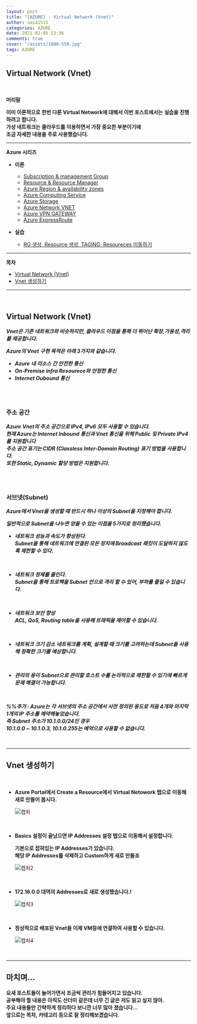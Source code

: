 ```yaml
---
layout: post
title: "[AZURE] - Virtual Network (Vnet)"
author: nasa1515
categories: AZURE
date: 2021-02-05 13:36
comments: true
cover: "/assets/1800-550.jpg"
tags: AZURE
---
```




## **Virtual Network (Vnet)**


<br/>

**머리말**  
  
**이미 이론적으로 한번 다룬 Virtual Network에 대해서 이번 포스트에서는**
**실습을 진행하려고 합니다.**  
**가상 네트워크는 클라우드를 이용하면서 가장 중요한 부분이기에**  
**조금 자세한 내용을 주로 사용했습니다.**



 
---

**Azure 시리즈**

* **이론**

    - [Subscription & management Group](https://nasa1515.github.io/azure/2021/01/21/azure.subscriptions.html)
    - [Resource & Resource Manager](https://nasa1515.github.io/azure/2021/01/22/azure-resoure.html)
    - [Azure Region & availability zones](https://nasa1515.github.io/azure/2021/01/22/azure.region.html)
    - [Azure Computing Service](https://nasa1515.github.io/azure/2021/01/25/azure.compute.html)
    - [Azure Storage](https://nasa1515.github.io/azure/2021/01/26/azure.storage.html)
    - [Azure Network VNET](https://nasa1515.github.io/azure/2021/01/26/azure-vnet.html)
    - [Azure VPN GATEWAY](https://nasa1515.github.io/azure/2021/01/27/Azure-VPN.html)
    - [Azure ExpressRoute](https://nasa1515.github.io/azure/2021/01/27/azure-expreroute.html)

* **실습**

    - [RG 생성, Resource 생성, TAGING, Resoureces 이동하기](https://nasa1515.github.io/azure/2021/02/05/azure-resource2.html)

---

**목차**


- [Virtual Network (Vnet)](#a1)
- [Vnet 생성하기](#a2)

--- 

<br/>

## **Virtual Network (Vnet)**   <a name="a1"></a>


***Vnet은 기존 네트워크와 비슷하지만, 클라우드 이점을 통해 더 뛰어난 확장,가용성,격리를 제공합니다.*** 

***Azure의 Vnet 구현 목적은 아래 3가지와 같습니다.***

* ***Azure 내 리소스 간 안전한 통신*** 
* ***On-Premise infra Resourece와 안정한 통신***
* ***Internet Oubound 통신***


<br/>
<br/> 

### **주소 공간**

***Azure Vnet의 주소 공간으로 IPv4, IPv6 모두 사용할 수 있습니다.***  
***현재 Azure는 Internet Inbound 통신과 Vnet 통신을 위해 Public 및 Private IPv4를 지원합니다***   
***주소 공간 표기는 CIDR (Classless Inter-Domain Routing) 표기 방법을 사용합니다.***  
***또한 Static, Dynamic 할당 방법은 지원합니다.***


<br/>
<br/>

### **서브넷(Subnet)**

***Azure에서 Vnet을 생성할 때 반드시 하나 이상의 Subnet을 지정해야 합니다.***  

***일반적으로 Subnet을 나누면 얻을 수 있는 이점을 5가지로 정리했습니다.***

* ***네트워크 성능과 속도가 향상된다.***  
    ***Subnet을 통해 네트워크에 연결된 모든 장치에 Broadcast 패킷이 도달하지 않도록 제한할 수 있다.***

<br/>

* ***네트워크 정체를 줄인다.***  
    ***Subnet을 통해 트로팩을 Subnet 안으로 격리 할 수 있어, 부하를 줄일 수 있습니다.***  

<br/>

* ***네트워크 보안 향상***  
    ***ACL, QoS, Routing table을 사용해 트래픽을 제어할 수 있습니다.***   

<br/>

* ***네트워크 크기 감소***
    ***네트워크를 계획, 설계할 때 크기를 고려하는데 Subnet을 사용해 정확한 크기를 예상합니다.***

<br/>

* ***관리의 용이***
    ***Subnet으로 관리할 호스트 수를 논리적으로 제한할 수 있기에 빠르게 문제 해결이 가능합니다.*** 


<br/>

***%%추가 : Azure는 각 서브넷의 주소 공간에서 사전 정의된 용도로 처음 4개와 마지막 1개의 IP 주소를 예약해놓았습니다.***  
***즉 Subnet 주소가 10.1.0.0/24인 경우***  
***10.1.0.0 ~ 10.1.0.3, 10.1.0.255는 예약으로 사용할 수 없습니다.***


<br/>

---

## **Vnet 생성하기** <a name="a2"></a>  

<br/>

* **Azure Portal에서 Create a Resource에서 Virtual Netowork 탭으로 이동해 새로 만들어 봅시다.**

    ![캡처](https://user-images.githubusercontent.com/69498804/107168052-e84dfe80-69fd-11eb-9fd4-e26a1c545458.JPG)


<br/>

* **Basics 설정이 끝났으면 IP Addresses 설정 탭으로 이동해서 설정합니다.**

    **기본으로 잡혀있는 IP Addresses가 있습니다.**   
    **해당 IP Addresses를 삭제하고 Custom하게 새로 만들죠**

    ![캡처2](https://user-images.githubusercontent.com/69498804/107168147-23e8c880-69fe-11eb-8a86-3b91403d0859.JPG)

<br/>

* **172.16.0.0 대역의 Addresses로 새로 생성했습니다.!**

    ![캡처3](https://user-images.githubusercontent.com/69498804/107168406-aa9da580-69fe-11eb-9750-9761dea3b109.JPG)


<br/>

* **정상적으로 배포된 Vnet을 이제 VM등에 연결하여 사용할 수 있습니다.**

    ![캡처4](https://user-images.githubusercontent.com/69498804/107168697-5a731300-69ff-11eb-8eac-d1fe88f4d824.JPG)


<br/>


---

## **마치며…**  


**요새 포스트들이 늘어가면서 조금씩 관리가 힘들어지고 있습니다.**  
**공부해야 할 내용은 아직도 산더미 같은데 너무 긴 글은 저도 읽고 싶지 않아.**  
**주요 내용들만 간략하게 정리하다 보니깐 너무 많아 졌습니다...**  
**앞으로는 목차, 카테고리 등으로 잘 정리해보겠습니다.**

